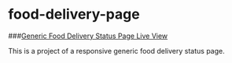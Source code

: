 # food-delivery-page

###[Generic Food Delivery Status Page Live View](https://delivery-status-page.netlify.app)

This is a project of a responsive generic food delivery status page.
